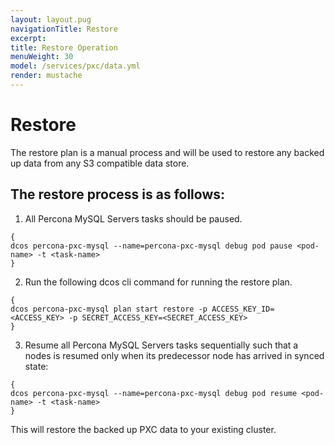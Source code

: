 ```yaml
---
layout: layout.pug
navigationTitle: Restore
excerpt:
title: Restore Operation 
menuWeight: 30
model: /services/pxc/data.yml
render: mustache
---
```


# Restore

The restore plan is a manual process and will be used to restore any backed up data from any S3 compatible data store.

## The restore process is as follows:

1. All Percona MySQL Servers tasks should be paused.

```shell
{
dcos percona-pxc-mysql --name=percona-pxc-mysql debug pod pause <pod-name> -t <task-name>
}
```

2. Run the following dcos cli command for running the restore plan.

```shell
{
dcos percona-pxc-mysql plan start restore -p ACCESS_KEY_ID=<ACCESS_KEY> -p SECRET_ACCESS_KEY=<SECRET_ACCESS_KEY>
}
```

3. Resume all Percona MySQL Servers tasks sequentially such that a nodes is resumed only when its predecessor node has arrived in synced state:

```shell
{
dcos percona-pxc-mysql --name=percona-pxc-mysql debug pod resume <pod-name> -t <task-name>
}
```

This will restore the backed up PXC data to your existing cluster.

